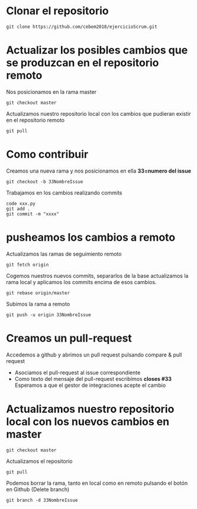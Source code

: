 # Clonar el repositorio

```
git clone https://github.com/cebem2018/ejercicioScrum.git
```

# Actualizar los posibles cambios que se produzcan en el repositorio remoto

Nos posicionamos en la rama master
```
git checkout master
```
Actualizamos nuestro repositorio local con los cambios que pudieran existir en el repositorio remoto
```
git pull
```

# Como contribuir

Creamos una nueva rama y nos posicionamos en ella **33=numero del issue**
```
git checkout -b 33NombreIssue
```
Trabajamos en los cambios realizando commits
```
code xxx.py
git add .
git commit -m "xxxx"
```
# pusheamos los cambios a remoto

Actualizamos las ramas de seguimiento remoto
```
git fetch origin
```
Cogemos nuestros nuevos commits, separarlos de la base actualizamos la rama local y aplicamos los commits encima de esos cambios.
```
git rebase origin/master
```
Subimos la rama a remoto
```
git push -u origin 33NombreIssue
```


# Creamos un pull-request
Accedemos a github y abrimos un pull request pulsando compare & pull request
- Asociamos el pull-request al issue correspondiente
- Como texto del mensaje del pull-request escribimos __closes #33__
Esperamos a que el gestor de integraciones acepte el cambio


# Actualizamos nuestro repositorio local con los nuevos cambios en master
```
git checkout master
```
Actualizamos el repositorio
```
git pull
```
Podemos borrar la rama, tanto en local como en remoto pulsando el botón en Github (Delete branch)
```
git branch -d 33NombreIssue
```
